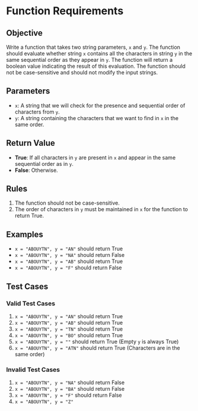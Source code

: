 # Function Requirements

## Objective
Write a function that takes two string parameters, `x` and `y`. The function should evaluate whether string `x` contains all the characters in string `y` in the same sequential order as they appear in `y`. The function will return a boolean value indicating the result of this evaluation. The function should not be case-sensitive and should not modify the input strings.

## Parameters
- `x`: A string that we will check for the presence and sequential order of characters from `y`.
- `y`: A string containing the characters that we want to find in `x` in the same order.

## Return Value
- **True**: If all characters in `y` are present in `x` and appear in the same sequential order as in `y`.
- **False**: Otherwise.

## Rules
1. The function should not be case-sensitive.
2. The order of characters in `y` must be maintained in `x` for the function to return True.

## Examples
- `x = "ABOUYTN", y = "AN"` should return True
- `x = "ABOUYTN", y = "NA"` should return False
- `x = "ABOUYTN", y = "AB"` should return True
- `x = "ABOUYTN", y = "F"` should return False

## Test Cases

### Valid Test Cases
1. `x = "ABOUYTN", y = "AN"` should return True
2. `x = "ABOUYTN", y = "AB"` should return True
3. `x = "ABOUYTN", y = "TN"` should return True
4. `x = "ABOUYTN", y = "BO"` should return True
5. `x = "ABOUYTN", y = ""` should return True (Empty `y` is always True)
6. `x = "ABOUYTN", y = "ATN"` should return True (Characters are in the same order)

### Invalid Test Cases
1. `x = "ABOUYTN", y = "NA"` should return False
2. `x = "ABOUYTN", y = "BA"` should return False
3. `x = "ABOUYTN", y = "F"` should return False
4. `x = "ABOUYTN", y = "Z"`
